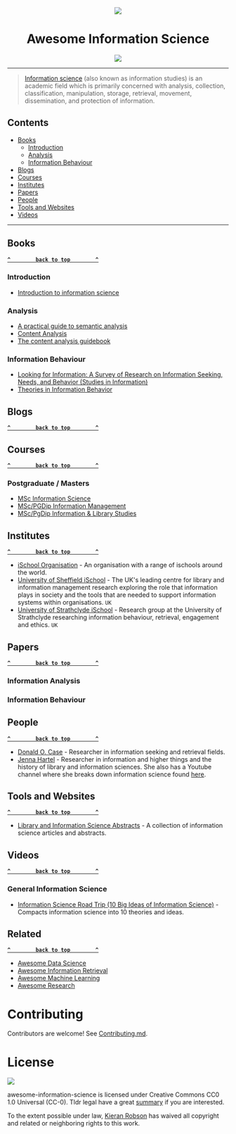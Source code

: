 <div align="center">

<img src="https://user-images.githubusercontent.com/32241933/195061860-d249521b-80b9-417d-b69f-a58ff1af4911.png">

<h1>Awesome Information Science</h1>

<img src="https://awesome.re/badge.svg"><a href="https://awesome.re"><img /></a>

</div>


---

> [Information science](https://en.wikipedia.org/wiki/Information_science) (also known as information studies) is an academic field which is primarily concerned with analysis, collection, classification, manipulation, storage, retrieval, movement, dissemination, and protection of information.



## Contents
- [Books](#books)
    - [Introduction](#introduction)
    - [Analysis](#analysis)
    - [Information Behaviour](#information-behaviour)
- [Blogs](#blogs)
- [Courses](#courses)
- [Institutes](#institutes)
- [Papers](#papers)
- [People](#people)
- [Tools and Websites]()
- [Videos](#videos)

---


## Books

**[`^        back to top        ^`](#contents)**

### Introduction

- [Introduction to information science](https://www.amazon.co.uk/Introduction-Information-Science-David-Bawden-ebook/dp/B09D7KWFNB)

### Analysis

- [A practical guide to semantic analysis](https://www.amazon.co.uk/Practical-Sentiment-Analysis-Socio-Affective-Computing-ebook/dp/B06Y64TWGZ/)
- [Content Analysis](https://academic.oup.com/book/7841)
- [The content analysis guidebook](https://www.amazon.co.uk/Content-Analysis-Guidebook-Neuendorf-Kimberly-ebook/dp/B01FOAQI88)

### Information Behaviour

- [Looking for Information: A Survey of Research on Information Seeking, Needs, and Behavior (Studies in Information)](https://www.amazon.co.uk/Looking-Information-Research-Seeking-Behavior-ebook/dp/B01FUV6BIS/)
- [Theories in Information Behavior](https://www.amazon.co.uk/Theories-Information-Behavior-Asist-Monograph/dp/157387230X/)

## Blogs

**[`^        back to top        ^`](#contents)**

## Courses

**[`^        back to top        ^`](#contents)**

### Postgraduate / Masters
- [MSc Information Science](https://www.city.ac.uk/prospective-students/courses/postgraduate/information-science)
- [MSc/PGDip Information Management](https://www.sheffield.ac.uk/postgraduate/taught/courses/2023/information-management-msc-pg-certificate-pg-diploma)
- [MSc/PgDip Information & Library Studies](https://www.strath.ac.uk/courses/postgraduatetaught/informationlibrarystudies/)

## Institutes

**[`^        back to top        ^`](#contents)**

- [iSchool Organisation](https://www.ischools.org/) - An organisation with a range of ischools around the world. 
- [University of Sheffield iSchool](https://www.sheffield.ac.uk/is) - The UK's leading centre for library and information management research exploring the role that information plays in society and the tools that are needed to support information systems within organisations. `UK`
- [University of Strathclyde iSchool](https://www.strath.ac.uk/research/subjects/computerinformationscience/strathclydeischoolresearchgroup/) - Research group at the University of Strathclyde researching information behaviour, retrieval, engagement and ethics. `UK`

## Papers

**[`^        back to top        ^`](#contents)**

### Information Analysis 

### Information Behaviour

## People

**[`^        back to top        ^`](#contents)**

- [Donald O. Case](https://donaldocase.weebly.com/) - Researcher in information seeking and retrieval fields.
- [Jenna Hartel](http://www.jennahartel.info/) - Researcher in information and higher things and the history of library and information sciences. She also has a Youtube channel where she breaks down information science found [here](https://www.youtube.com/c/INFideos).

## Tools and Websites

**[`^        back to top        ^`](#contents)**

- [Library and Information Science Abstracts](https://about.proquest.com/en/products-services/lisa-set-c/) - A collection of information science articles and abstracts.

## Videos

**[`^        back to top        ^`](#contents)**

### General Information Science

- [Information Science Road Trip (10 Big Ideas of Information Science)](https://www.youtube.com/watch?v=9p50rd0zBTk&ab_channel=INFIDEOS) - Compacts information science into 10 theories and ideas.

## Related

**[`^        back to top        ^`](#contents)**

- [Awesome Data Science](https://github.com/bulutyazilim/awesome-datascience)
- [Awesome Information Retrieval](https://github.com/harpribot/awesome-information-retrieval)
- [Awesome Machine Learning](https://github.com/josephmisiti/awesome-machine-learning)
- [Awesome Research](https://github.com/emptymalei/awesome-research)

# Contributing 

Contributors are welcome! See [Contributing.md](.github/CONTRIBUTING.md).

# License

<img src="https://camo.githubusercontent.com/b52f6851cd7894c7794fb13d4a17ded958237f08acd57d66f17836e9ba22733b/68747470733a2f2f6d6972726f72732e6372656174697665636f6d6d6f6e732e6f72672f70726573736b69742f627574746f6e732f38387833312f7376672f63632d7a65726f2e737667">

awesome-information-science is licensed under Creative Commons CC0 1.0 Universal (CC-0). Tldr legal have a great [summary](https://www.tldrlegal.com/l/cc0-1.0) if you are interested.  

To the extent possible under law, [Kieran Robson](https://github.com/KieranRobson) has waived all copyright and related or neighboring rights to this work.



